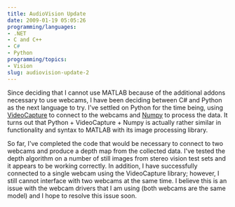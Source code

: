 ```yaml
---
title: AudioVision Update
date: 2009-01-19 05:05:26
programming/languages:
- .NET
- C and C++
- C#
- Python
programming/topics:
- Vision
slug: audiovision-update-2
---
```

Since deciding that I cannot use MATLAB because of the additional addons necessary to use webcams, I have been deciding between C# and Python as the next language to try. I've settled on Python for the time being, using <a href="http://videocapture.sourceforge.net/">VideoCapture</a> to connect to the webcams and <a href="http://numpy.scipy.org/">Numpy</a> to process the data. It turns out that Python + VideoCapture + Numpy is actually rather similar in functionality and syntax to MATLAB with its image processing library.

<!--more-->

So far, I've completed the code that would be necessary to connect to two webcams and produce a depth map from the collected data. I've tested the depth algorithm on a number of still images from stereo vision test sets and it appears to be working correctly. In addition, I have successfully connected to a single webcam using the VideoCapture library; however, I still cannot interface with two webcams at the same time. I believe this is an issue with the webcam drivers that I am using (both webcams are the same model) and I hope to resolve this issue soon.